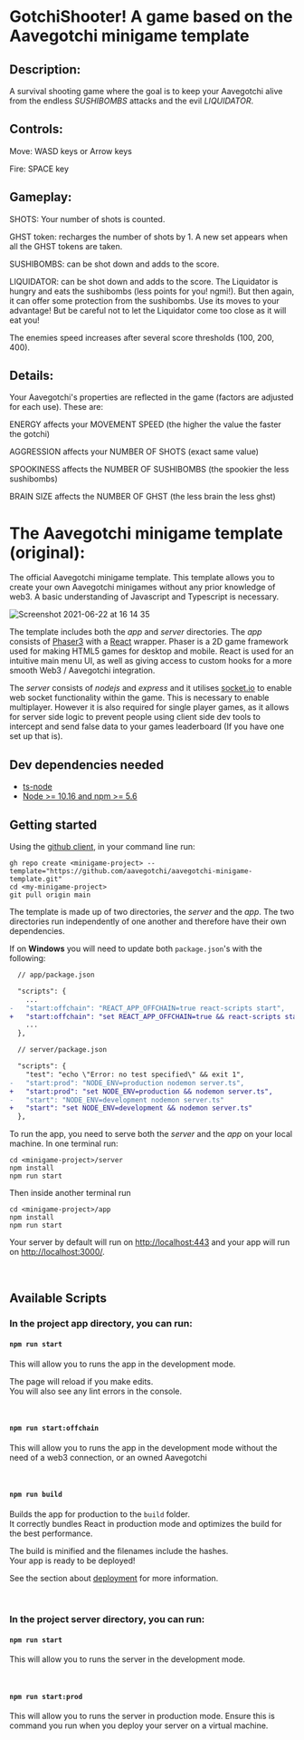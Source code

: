 # GotchiShooter! A game based on the Aavegotchi minigame template

## Description: 
A survival shooting game where the goal is to keep your Aavegotchi alive from the endless *SUSHIBOMBS* attacks and the evil *LIQUIDATOR*.

## Controls:
Move: WASD keys or Arrow keys

Fire: SPACE key

## Gameplay:
SHOTS: Your number of shots is counted.

GHST token: recharges the number of shots by 1. A new set appears when all the GHST tokens are taken.

SUSHIBOMBS: can be shot down and adds to the score.

LIQUIDATOR: can be shot down and adds to the score. The Liquidator is hungry and eats the sushibombs (less points for you! ngmi!). But then again, it can offer some protection from the sushibombs. Use its moves to your advantage! But be careful not to let the Liquidator come too close as it will eat you!

The enemies speed increases after several score thresholds (100, 200, 400).


## Details:
Your Aavegotchi's properties are reflected in the game (factors are adjusted for each use). These are:

ENERGY affects your MOVEMENT SPEED (the higher the value the faster the gotchi)

AGGRESSION affects your NUMBER OF SHOTS (exact same value)

SPOOKINESS affects the NUMBER OF SUSHIBOMBS (the spookier the less sushibombs)

BRAIN SIZE affects the NUMBER OF GHST (the less brain the less ghst)



# The Aavegotchi minigame template (original):
The official Aavegotchi minigame template. This template allows you to create your own Aavegotchi minigames without any prior knowledge of web3. A basic understanding of Javascript and Typescript is necessary.

![Screenshot 2021-06-22 at 16 14 35](https://user-images.githubusercontent.com/44173285/129406574-110c347d-803b-4e6d-90d1-66346f379844.png)

The template includes both the *app* and *server* directories. The *app* consists of [Phaser3](https://phaser.io/phaser3) with a [React](https://reactjs.org/) wrapper. Phaser is a 2D game framework used for making HTML5 games for desktop and mobile. React is used for an intuitive main menu UI, as well as giving access to custom hooks for a more smooth Web3 / Aavegotchi integration.

The *server* consists of *nodejs* and *express* and it utilises [socket.io](https://socket.io/) to enable web socket functionality within the game. This is necessary to enable multiplayer. However it is also required for single player games, as it allows for server side logic to prevent people using client side dev tools to intercept and send false data to your games leaderboard (If you have one set up that is).

## Dev dependencies needed

* [ts-node](https://github.com/TypeStrong/ts-node)
* [Node >= 10.16 and npm >= 5.6](https://nodejs.org/en/)

## Getting started

Using the [github client](https://cli.github.com/), in your command line run:
```
gh repo create <minigame-project> --template="https://github.com/aavegotchi/aavegotchi-minigame-template.git"
cd <my-minigame-project>
git pull origin main
```

The template is made up of two directories, the *server* and the *app*. The two directories run independently of one another and therefore have their own dependencies.

If on **Windows** you will need to update both `package.json`'s with the following:
```diff
  // app/package.json

  "scripts": {
    ...
-   "start:offchain": "REACT_APP_OFFCHAIN=true react-scripts start",
+   "start:offchain": "set REACT_APP_OFFCHAIN=true && react-scripts start",
    ...
  },
```

```diff
  // server/package.json

  "scripts": {
    "test": "echo \"Error: no test specified\" && exit 1",
-   "start:prod": "NODE_ENV=production nodemon server.ts",
+   "start:prod": "set NODE_ENV=production && nodemon server.ts",
-   "start": "NODE_ENV=development nodemon server.ts"
+   "start": "set NODE_ENV=development && nodemon server.ts"
  },
```

To run the app, you need to serve both the *server* and the *app* on your local machine. In one terminal run:
```
cd <minigame-project>/server
npm install
npm run start
```

Then inside another terminal run
```
cd <minigame-project>/app
npm install
npm run start
```

Your server by default will run on [http://localhost:443](http://localhost:443) and your app will run on [http://localhost:3000/](http://localhost:3000/).

<p>&nbsp;</p>

## Available Scripts

### In the project app directory, you can run:

#### `npm run start`

This will allow you to runs the app in the development mode.

The page will reload if you make edits.\
You will also see any lint errors in the console.

<p>&nbsp;</p>

#### `npm run start:offchain`

This will allow you to runs the app in the development mode without the need of a web3 connection, or an owned Aavegotchi

<p>&nbsp;</p>

#### `npm run build`

Builds the app for production to the `build` folder.\
It correctly bundles React in production mode and optimizes the build for the best performance.

The build is minified and the filenames include the hashes.\
Your app is ready to be deployed!

See the section about [deployment](https://facebook.github.io/create-react-app/docs/deployment) for more information.
<p>&nbsp;</p>


### In the project server directory, you can run:

#### `npm run start`

This will allow you to runs the server in the development mode.


<p>&nbsp;</p>

#### `npm run start:prod`

This will allow you to runs the server in production mode. Ensure this is command you run when you deploy your server on a virtual machine.

